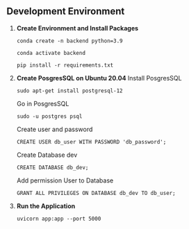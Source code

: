 ## Development Environment

1. **Create Environment and Install Packages**

   ```shell
   conda create -n backend python=3.9
   ```

   ```shell
   conda activate backend
   ```

   ```shell
   pip install -r requirements.txt
   ```

2. **Create PosgresSQL on Ubuntu 20.04**
   Install PosgresSQL

   ```shell
   sudo apt-get install postgresql-12
   ```

   Go in PosgresSQL

   ```shell
   sudo -u postgres psql
   ```

   Create user and password

   ```shell
   CREATE USER db_user WITH PASSWORD 'db_password';
   ```

   Create Database dev

   ```shell
   CREATE DATABASE db_dev;
   ```

   Add permission User to Database

   ```shell
   GRANT ALL PRIVILEGES ON DATABASE db_dev TO db_user;
   ```

3. **Run the Application**
   ```
   uvicorn app:app --port 5000
   ```
